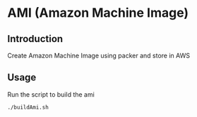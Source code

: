 # AMI (Amazon Machine Image)

## Introduction
Create Amazon Machine Image using packer and store in AWS

## Usage
Run the script to build the ami
```sh
./buildAmi.sh 
```